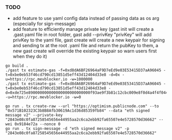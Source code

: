 ### TODO
- add feature to use yaml config data instead of passing data as os arg (especially for sign-message)
- add feature to efficiently manage private key (gast init will create a .gast.yaml file in root folder, gast add --privKey "privKey" will add privKey to the yaml file, gast create will create a new keypair for signing and sending tx at the root .yaml file and return the pubKey to them, a new gast create will override the existing keypair so warn users first when they do it)

```shell
go build .
./gast tx estimate-gas -f=0xd8dA6BF26964aF9D7eEd9e03E53415D37aA96045 -t=0xbe0eb53f46cd790cd13851d5eff43d12404d33e8 -d=0x -u=https://rpc.mevblocker.io -w=1000000
./gast tx estimate-gas -f=0xd8dA6BF26964aF9D7eEd9e03E53415D37aA96045 -t=0xbe0eb53f46cd790cd13851d5eff43d12404d33e8 -d=0xde725e890000000000000000000000000f93ae9f3b81c12cbc009e8f0d4a4f4f044df3040000000000000000000000007a250d5630b4cf539739df2c5dacb4c659f2488d0000000000000000000000000000000000000000000000000000000005f5e10000000000000000000000000000000000000000000000000000000000 -u=https://rpc.mevblocker.io -w=0

```

[//]: # (![img.png]&#40;img.png&#41;)

```shell
go run . tx create-raw --url "https://optimism.publicnode.com" --to "0x571B102323C3b8B8Afb30619Ac1d36d85359fb84" --data "eth signed message v2" --private-key "2843e08c0fa87258545656e44955aa2c6ca2ebb92fa65507e4e5728570d36662" --wei 0x9184e72a --nonce 0
go run . tx sign-message -d "eth signed message v2" -p "2843e08c0fa87258545656e44955aa2c6ca2ebb92fa65507e4e5728570d36662"
```


